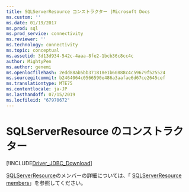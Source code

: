 ```yaml
---
title: SQLServerResource コンストラクター |Microsoft Docs
ms.custom: ''
ms.date: 01/19/2017
ms.prod: sql
ms.prod_service: connectivity
ms.reviewer: ''
ms.technology: connectivity
ms.topic: conceptual
ms.assetid: 3d13d934-542c-4aaa-8fe2-1bcb36c8cc4c
author: MightyPen
ms.author: genemi
ms.openlocfilehash: 2edd88ab5bb371818e1b60888c4c59679f525524
ms.sourcegitcommit: b2464064c0566590e486a3aafae6d67ce2645cef
ms.translationtype: MTE75
ms.contentlocale: ja-JP
ms.lasthandoff: 07/15/2019
ms.locfileid: "67970672"
---
```

# <a name="sqlserverresource-constructors"></a>SQLServerResource のコンストラクター
[!INCLUDE[Driver_JDBC_Download](../../../includes/driver_jdbc_download.md)]

  [SQLServerResource](../../../connect/jdbc/reference/sqlserverresource-class.md)のメンバーの詳細については、「 [SQLServerResource members](../../../connect/jdbc/reference/sqlserverresource-members.md)」を参照してください。  
  
  
